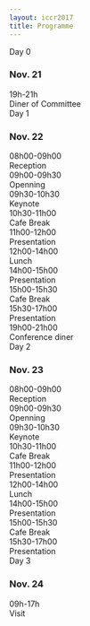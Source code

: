 ```yaml
---
layout: iccr2017
title: Programme
---
```


<div class="row">
 <div class="col-md-6">
 <div class="card">
   <div class="card-header">
     Day 0
     <h3>Nov. 21</h3>
   </div>
   <div class="card-block">
   <div class="container">
    <div class="row">
      <div class="col-md-5"> 19h-21h</div>
      <div class="col-md-7"> Diner of Committee </div>
    </div>
  </div>
   </div>
 </div>
</div>
 <div class="col-md-6">
  <div class="card">
    <div class="card-header">
      Day 1
      <h3>Nov. 22</h3>
    </div>
    <div class="card-block">
    <div class="container">
     <div class="row">
       <div class="col-md-5">08h00-09h00</div>
       <div class="col-md-7">Reception</div>
     </div>
     <div class="row">
       <div class="col-md-5">09h00-09h30</div>
       <div class="col-md-7">Openning</div>
     </div>
     <div class="row">
       <div class="col-md-5">09h30-10h30</div>
       <div class="col-md-7">Keynote</div>
     </div>
     <div class="row">
       <div class="col-md-5">10h30-11h00</div>
       <div class="col-md-7">Cafe Break</div>
     </div>
     <div class="row">
       <div class="col-md-5">11h00-12h00</div>
       <div class="col-md-7">Presentation</div>
     </div>
     <div class="row">
       <div class="col-md-5">12h00-14h00</div>
       <div class="col-md-7">Lunch</div>
     </div>
     <div class="row">
       <div class="col-md-5">14h00-15h00</div>
       <div class="col-md-7">Presentation</div>
     </div>
     <div class="row">
       <div class="col-md-5">15h00-15h30</div>
       <div class="col-md-7">Cafe Break</div>
     </div>
     <div class="row">
       <div class="col-md-5">15h30-17h00</div>
       <div class="col-md-7">Presentation</div>
     </div>
     <div class="row">
       <div class="col-md-5">19h00-21h00</div>
       <div class="col-md-7">Conference diner</div>
     </div>
   </div>
    </div>
  </div>
</div>
<div class="col-md-6">
 <div class="card">
   <div class="card-header">
     Day 2
     <h3>Nov. 23</h3>
   </div>
   <div class="card-block">
   <div class="container">
    <div class="row">
      <div class="col-md-5">08h00-09h00</div>
      <div class="col-md-7">Reception</div>
    </div>
    <div class="row">
      <div class="col-md-5">09h00-09h30</div>
      <div class="col-md-7">Openning</div>
    </div>
    <div class="row">
      <div class="col-md-5">09h30-10h30</div>
      <div class="col-md-7">Keynote</div>
    </div>
    <div class="row">
      <div class="col-md-5">10h30-11h00</div>
      <div class="col-md-7">Cafe Break</div>
    </div>
    <div class="row">
      <div class="col-md-5">11h00-12h00</div>
      <div class="col-md-7">Presentation</div>
    </div>
    <div class="row">
      <div class="col-md-5">12h00-14h00</div>
      <div class="col-md-7">Lunch</div>
    </div>
    <div class="row">
      <div class="col-md-5">14h00-15h00</div>
      <div class="col-md-7">Presentation</div>
    </div>
    <div class="row">
      <div class="col-md-5">15h00-15h30</div>
      <div class="col-md-7">Cafe Break</div>
    </div>
    <div class="row">
      <div class="col-md-5">15h30-17h00</div>
      <div class="col-md-7">Presentation</div>
    </div>
  </div>
   </div>
 </div>
</div>

<div class="col-md-6">
 <div class="card">
   <div class="card-header">
     Day 3
     <h3>Nov. 24</h3>
   </div>
   <div class="card-block">
   <div class="container">
    <div class="row">
      <div class="col-md-5"> 09h-17h</div>
      <div class="col-md-7"> Visit </div>
    </div>
  </div>
   </div>
 </div>
</div>
</div>
